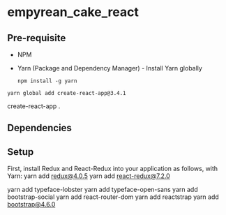 # empyrean_cake_react

## Pre-requisite

- NPM
- Yarn (Package and Dependency Manager) - Install Yarn globally

  `npm install -g yarn`

`yarn global add create-react-app@3.4.1`

create-react-app .

## Dependencies

## Setup

First, install Redux and React-Redux into your application as follows, with Yarn:
yarn add redux@4.0.5
yarn add react-redux@7.2.0

yarn add typeface-lobster
yarn add typeface-open-sans
yarn add bootstrap-social
yarn add react-router-dom
yarn add reactstrap
yarn add bootstrap@4.6.0